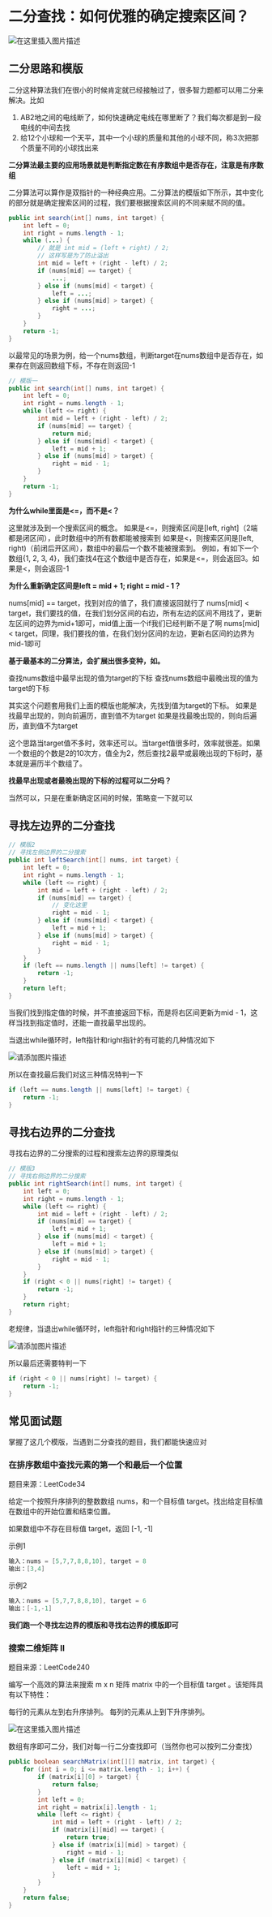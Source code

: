 # 二分查找：如何优雅的确定搜索区间？
![在这里插入图片描述](https://img-blog.csdnimg.cn/20210622141221563.jpg?)
## 二分思路和模版
二分这种算法我们在很小的时候肯定就已经接触过了，很多智力题都可以用二分来解决。比如

1. AB2地之间的电线断了，如何快速确定电线在哪里断了？我们每次都是到一段电线的中间去找
2. 给12个小球和一个天平，其中一个小球的质量和其他的小球不同，称3次把那个质量不同的小球找出来

**二分算法最主要的应用场景就是判断指定数在有序数组中是否存在，注意是有序数组**

二分算法可以算作是双指针的一种经典应用。二分算法的模版如下所示，其中变化的部分就是确定搜索区间的过程，我们要根据搜索区间的不同来赋不同的值。
```java
public int search(int[] nums, int target) {
    int left = 0;
    int right = nums.length - 1;
    while (...) {
    	// 就是 int mid = (left + right) / 2;
    	// 这样写是为了防止溢出
        int mid = left + (right - left) / 2;
        if (nums[mid] == target) {
            ...;
        } else if (nums[mid] < target) {
            left = ...;
        } else if (nums[mid] > target) {
            right = ...;
        }
    }
    return -1;
}
```
以最常见的场景为例，给一个nums数组，判断target在nums数组中是否存在，如果存在则返回数组下标，不存在则返回-1

```java
// 模版一
public int search(int[] nums, int target) {
    int left = 0;
    int right = nums.length - 1;
    while (left <= right) {
        int mid = left + (right - left) / 2;
        if (nums[mid] == target) {
            return mid;
        } else if (nums[mid] < target) {
            left = mid + 1;
        } else if (nums[mid] > target) {
            right = mid - 1;
        }
    }
    return -1;
}
```

**为什么while里面是<=，而不是<？**

这里就涉及到一个搜索区间的概念。
如果是<=，则搜索区间是[left, right]（2端都是闭区间），此时数组中的所有数都能被搜索到
如果是<，则搜索区间是[left, right)（前闭后开区间），数组中的最后一个数不能被搜索到。
例如，有如下一个数组{1, 2, 3, 4}，我们查找4在这个数组中是否存在，如果是<=，则会返回3。如果是<，则会返回-1

**为什么重新确定区间是left = mid + 1; right = mid - 1？**

nums[mid] == target，找到对应的值了，我们直接返回就行了
nums[mid] < target，我们要找的值，在我们划分区间的右边，所有左边的区间不用找了，更新左区间的边界为mid+1即可，mid值上面一个if我们已经判断不是了啊
nums[mid] < target，同理，我们要找的值，在我们划分区间的左边，更新右区间的边界为mid-1即可

**基于最基本的二分算法，会扩展出很多变种，如。**

查找nums数组中最早出现的值为target的下标
查找nums数组中最晚出现的值为target的下标

其实这个问题套用我们上面的模版也能解决，先找到值为target的下标。
如果是找最早出现的，则向前遍历，直到值不为target
如果是找最晚出现的，则向后遍历，直到值不为target

这个思路当target值不多时，效率还可以。当target值很多时，效率就很差。如果一个数组的个数是2的10次方，值全为2，然后查找2最早或最晚出现的下标时，基本就是遍历半个数组了。

**找最早出现或者最晚出现的下标的过程可以二分吗？**

当然可以，只是在重新确定区间的时候，策略变一下就可以

## 寻找左边界的二分查找

```java
// 模版2
// 寻找左侧边界的二分搜索
public int leftSearch(int[] nums, int target) {
    int left = 0;
    int right = nums.length - 1;
    while (left <= right) {
        int mid = left + (right - left) / 2;
        if (nums[mid] == target) {
        	// 变化这里
            right = mid - 1;
        } else if (nums[mid] < target) {
            left = mid + 1;
        } else if (nums[mid] > target) {
            right = mid - 1;
        }
    }
    if (left == nums.length || nums[left] != target) {
        return -1;
    }
    return left;
}
```
当我们找到指定值的时候，并不直接返回下标，而是将右区间更新为mid - 1，这样当找到指定值时，还能一直找最早出现的。

当退出while循环时，left指针和right指针的有可能的几种情况如下

![请添加图片描述](https://img-blog.csdnimg.cn/e71f72b02db7447e927bfee7589ebeb4.png?)

所以在查找最后我们对这三种情况特判一下

```java
if (left == nums.length || nums[left] != target) {
    return -1;
}
```

## 寻找右边界的二分查找
寻找右边界的二分搜索的过程和搜索左边界的原理类似
```java
// 模版3
// 寻找右侧边界的二分搜索
public int rightSearch(int[] nums, int target) {
    int left = 0;
    int right = nums.length - 1;
    while (left <= right) {
        int mid = left + (right - left) / 2;
        if (nums[mid] == target) {
            left = mid + 1;
        } else if (nums[mid] < target) {
            left = mid + 1;
        } else if (nums[mid] > target) {
            right = mid - 1;
        }
    }
    if (right < 0 || nums[right] != target) {
        return -1;
    }
    return right;
}
```
老规律，当退出while循环时，left指针和right指针的三种情况如下

![请添加图片描述](https://img-blog.csdnimg.cn/e7563a78cade490e9ecf78fb6cef480e.png?)

所以最后还需要特判一下
```java
if (right < 0 || nums[right] != target) {
    return -1;
}
```

## 常见面试题
掌握了这几个模版，当遇到二分查找的题目，我们都能快速应对

### 在排序数组中查找元素的第一个和最后一个位置
题目来源：LeetCode34

给定一个按照升序排列的整数数组 nums，和一个目标值 target。找出给定目标值在数组中的开始位置和结束位置。

如果数组中不存在目标值 target，返回 [-1, -1]

示例1

```java
输入：nums = [5,7,7,8,8,10], target = 8
输出：[3,4]
```
示例2
```java
输入：nums = [5,7,7,8,8,10], target = 6
输出：[-1,-1]
```
**我们跑一个寻找左边界的模版和寻找右边界的模版即可**

### 搜索二维矩阵 II
题目来源：LeetCode240

编写一个高效的算法来搜索 m x n 矩阵 matrix 中的一个目标值 target 。该矩阵具有以下特性：

每行的元素从左到右升序排列。
每列的元素从上到下升序排列。

![在这里插入图片描述](https://img-blog.csdnimg.cn/a12192a5ab6346a4b9a4a66b6d8d7c7b.png?)

数组有序即可二分，我们对每一行二分查找即可（当然你也可以按列二分查找）

```java
public boolean searchMatrix(int[][] matrix, int target) {
    for (int i = 0; i <= matrix.length - 1; i++) {
        if (matrix[i][0] > target) {
            return false;
        }
        int left = 0;
        int right = matrix[i].length - 1;
        while (left <= right) {
            int mid = left + (right - left) / 2;
            if (matrix[i][mid] == target) {
                return true;
            } else if (matrix[i][mid] > target) {
                right = mid - 1;
            } else if (matrix[i][mid] < target) {
                left = mid + 1;
            }
        }
    }
    return false;
}
```